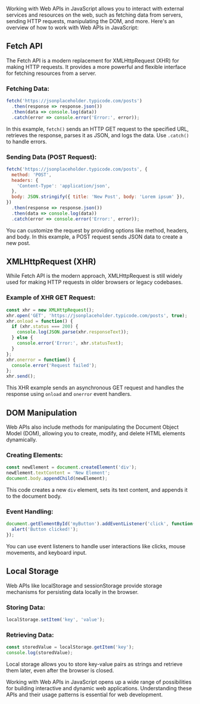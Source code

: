 Working with Web APIs in JavaScript allows you to interact with external services and resources on the web, such as fetching data from servers, sending HTTP requests, manipulating the DOM, and more. Here's an overview of how to work with Web APIs in JavaScript:

## Fetch API

The Fetch API is a modern replacement for XMLHttpRequest (XHR) for making HTTP requests. It provides a more powerful and flexible interface for fetching resources from a server.

### Fetching Data:

```javascript
fetch('https://jsonplaceholder.typicode.com/posts')
  .then(response => response.json())
  .then(data => console.log(data))
  .catch(error => console.error('Error:', error));
```

In this example, `fetch()` sends an HTTP GET request to the specified URL, retrieves the response, parses it as JSON, and logs the data. Use `.catch()` to handle errors.

### Sending Data (POST Request):

```javascript
fetch('https://jsonplaceholder.typicode.com/posts', {
  method: 'POST',
  headers: {
    'Content-Type': 'application/json',
  },
  body: JSON.stringify({ title: 'New Post', body: 'Lorem ipsum' }),
})
  .then(response => response.json())
  .then(data => console.log(data))
  .catch(error => console.error('Error:', error));
```

You can customize the request by providing options like method, headers, and body. In this example, a POST request sends JSON data to create a new post.

## XMLHttpRequest (XHR)

While Fetch API is the modern approach, XMLHttpRequest is still widely used for making HTTP requests in older browsers or legacy codebases.

### Example of XHR GET Request:

```javascript
const xhr = new XMLHttpRequest();
xhr.open('GET', 'https://jsonplaceholder.typicode.com/posts', true);
xhr.onload = function() {
  if (xhr.status === 200) {
    console.log(JSON.parse(xhr.responseText));
  } else {
    console.error('Error:', xhr.statusText);
  }
};
xhr.onerror = function() {
  console.error('Request failed');
};
xhr.send();
```

This XHR example sends an asynchronous GET request and handles the response using `onload` and `onerror` event handlers.

## DOM Manipulation

Web APIs also include methods for manipulating the Document Object Model (DOM), allowing you to create, modify, and delete HTML elements dynamically.

### Creating Elements:

```javascript
const newElement = document.createElement('div');
newElement.textContent = 'New Element';
document.body.appendChild(newElement);
```

This code creates a new `div` element, sets its text content, and appends it to the document body.

### Event Handling:

```javascript
document.getElementById('myButton').addEventListener('click', function() {
  alert('Button clicked!');
});
```

You can use event listeners to handle user interactions like clicks, mouse movements, and keyboard input.

## Local Storage

Web APIs like localStorage and sessionStorage provide storage mechanisms for persisting data locally in the browser.

### Storing Data:

```javascript
localStorage.setItem('key', 'value');
```

### Retrieving Data:

```javascript
const storedValue = localStorage.getItem('key');
console.log(storedValue);
```

Local storage allows you to store key-value pairs as strings and retrieve them later, even after the browser is closed.

Working with Web APIs in JavaScript opens up a wide range of possibilities for building interactive and dynamic web applications. Understanding these APIs and their usage patterns is essential for web development.
